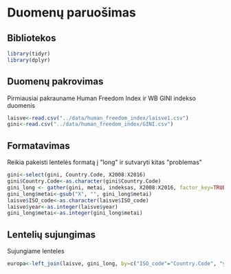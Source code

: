 Duomenų paruošimas
================

Bibliotekos
-----------

``` r
library(tidyr)
library(dplyr)
```

Duomenų pakrovimas
------------------

Pirmiausiai pakrauname Human Freedom Index ir WB GINI indekso duomenis

``` r
laisve<-read.csv("../data/human_freedom_index/laisve1.csv")
gini<-read.csv("../data/human_freedom_index/GINI.csv")
```

Formatavimas
------------

Reikia pakeisti lentelės formatą į "long" ir sutvaryti kitas "problemas"

``` r
gini<-select(gini, Country.Code, X2008:X2016)
gini$Country.Code<-as.character(gini$Country.Code)
gini_long <- gather(gini, metai, indeksas, X2008:X2016, factor_key=TRUE)
gini_long$metai<-gsub("X", "", gini_long$metai)
laisve$ISO_code<-as.character(laisve$ISO_code)
laisve$year<-as.integer(laisve$year)
gini_long$metai<-as.integer(gini_long$metai)
```

Lentelių sujungimas
-------------------

Sujungiame lenteles

``` r
europa<-left_join(laisve, gini_long, by=c("ISO_code"="Country.Code", "year" = "metai"))
```
